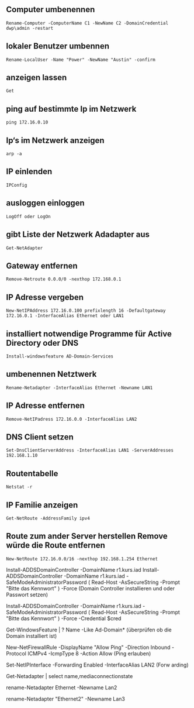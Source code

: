## Computer umbenennen
    Rename-Computer -ComputerName C1 -NewName C2 -DomainCredential dwp\admin -restart

## lokaler Benutzer umbennen
    Rename-LocalUser -Name "Power" -NewName "Austin" -confirm

## anzeigen lassen
    Get

## ping auf bestimmte Ip im Netzwerk
    ping 172.16.0.10

## Ip‘s im Netzwerk anzeigen
    arp -a

## IP einlenden
    IPConfig

## ausloggen einloggen
    LogOff oder LogOn

## gibt Liste der Netzwerk Adadapter aus
    Get-NetAdapter

## Gateway entfernen
    Remove-Netroute 0.0.0/0 -nexthop 172.168.0.1

## IP Adresse vergeben
    New-NetIPAddress 172.16.0.100 prefixlength 16 -Defaultgateway 172.16.0.1 -InterfaceAlias Ethernet oder LAN1

## installiert notwendige Programme für Active Directory oder DNS
    Install-windowsfeature AD-Domain-Services

## umbenennen Netztwerk
    Rename-Netadapter -InterfaceAlias Ethernet -Newname LAN1 

## IP Adresse entfernen
    Remove-NetIPadress 172.16.0.0 -InterfaceAlias LAN2

## DNS Client setzen
    Set-DnsClientServerAddress -InterfaceAlias LAN1 -ServerAddresses 192.168.1.10

## Routentabelle
    Netstat -r 

## IP Familie anzeigen
    Get-NetRoute -AddressFamily ipv4 

## Route zum ander Server herstellen Remove würde die Route entfernen
    New-NetRoute 172.16.0.0/16 -nexthop 192.168.1.254 Ethernet 


Install-ADDSDomainController -DomainName r1.kurs.iad
Install-ADDSDomainController -DomainName r1.kurs.iad -SafeModeAdministratorPassword ( Read-Host -AsSecureString -Prompt "Bitte das Kennwort" ) -Force
(Domain Controller installieren und oder Passwort setzen)

Install-ADDSDomainController -DomainName r1.kurs.iad -SafeModeAdministratorPassword ( Read-Host -AsSecureString -Prompt "Bitte das Kennwort" ) -Force -Credential $cred

Get-WindowsFeature | ? Name -Like Ad-Domain*
(überprüfen ob die Domain installiert ist)

New-NetFirewallRule -DisplayName "Allow Ping" -Direction Inbound -Protocol ICMPv4 -IcmpType 8 -Action Allow
(Ping erlauben)

Set-NetIPInterface -Forwarding Enabled -InterfaceAlias LAN2
(Forw
arding)

Get-Netadapter | select name,mediaconnectionstate

rename-Netadapter Ethernet -Newname Lan2

rename-Netadapter "Ethernet2" -Newname Lan3



